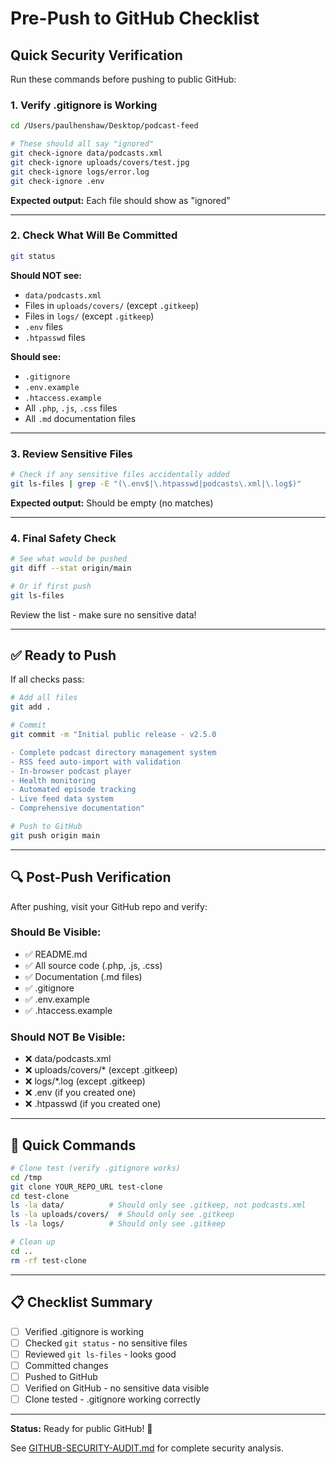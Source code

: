 # Pre-Push to GitHub Checklist

## Quick Security Verification

Run these commands before pushing to public GitHub:

### 1. Verify .gitignore is Working

```bash
cd /Users/paulhenshaw/Desktop/podcast-feed

# These should all say "ignored"
git check-ignore data/podcasts.xml
git check-ignore uploads/covers/test.jpg
git check-ignore logs/error.log
git check-ignore .env
```

**Expected output:** Each file should show as "ignored"

---

### 2. Check What Will Be Committed

```bash
git status
```

**Should NOT see:**
- `data/podcasts.xml`
- Files in `uploads/covers/` (except `.gitkeep`)
- Files in `logs/` (except `.gitkeep`)
- `.env` files
- `.htpasswd` files

**Should see:**
- `.gitignore`
- `.env.example`
- `.htaccess.example`
- All `.php`, `.js`, `.css` files
- All `.md` documentation files

---

### 3. Review Sensitive Files

```bash
# Check if any sensitive files accidentally added
git ls-files | grep -E "(\.env$|\.htpasswd|podcasts\.xml|\.log$)"
```

**Expected output:** Should be empty (no matches)

---

### 4. Final Safety Check

```bash
# See what would be pushed
git diff --stat origin/main

# Or if first push
git ls-files
```

Review the list - make sure no sensitive data!

---

## ✅ Ready to Push

If all checks pass:

```bash
# Add all files
git add .

# Commit
git commit -m "Initial public release - v2.5.0

- Complete podcast directory management system
- RSS feed auto-import with validation
- In-browser podcast player
- Health monitoring
- Automated episode tracking
- Live feed data system
- Comprehensive documentation"

# Push to GitHub
git push origin main
```

---

## 🔍 Post-Push Verification

After pushing, visit your GitHub repo and verify:

### Should Be Visible:
- ✅ README.md
- ✅ All source code (.php, .js, .css)
- ✅ Documentation (.md files)
- ✅ .gitignore
- ✅ .env.example
- ✅ .htaccess.example

### Should NOT Be Visible:
- ❌ data/podcasts.xml
- ❌ uploads/covers/* (except .gitkeep)
- ❌ logs/*.log (except .gitkeep)
- ❌ .env (if you created one)
- ❌ .htpasswd (if you created one)

---

## 🎯 Quick Commands

```bash
# Clone test (verify .gitignore works)
cd /tmp
git clone YOUR_REPO_URL test-clone
cd test-clone
ls -la data/          # Should only see .gitkeep, not podcasts.xml
ls -la uploads/covers/  # Should only see .gitkeep
ls -la logs/          # Should only see .gitkeep

# Clean up
cd ..
rm -rf test-clone
```

---

## 📋 Checklist Summary

- [ ] Verified .gitignore is working
- [ ] Checked `git status` - no sensitive files
- [ ] Reviewed `git ls-files` - looks good
- [ ] Committed changes
- [ ] Pushed to GitHub
- [ ] Verified on GitHub - no sensitive data visible
- [ ] Clone tested - .gitignore working correctly

---

**Status:** Ready for public GitHub! 🚀

See [GITHUB-SECURITY-AUDIT.md](GITHUB-SECURITY-AUDIT.md) for complete security analysis.
